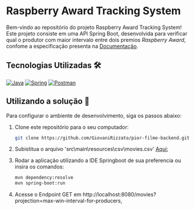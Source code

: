 # Raspberry Award Tracking System

Bem-vindo ao repositório do projeto Raspberry Award Tracking System! Este projeto consiste em uma API Spring Boot, desenvolvida para verificar qual o produtor com maior intervalo entre dois premios *Raspberry Award*, confome a especificação presenta na [Documentação](documentacao\Especificação.pdf).

## Tecnologias Utilizadas 🛠️

[![Java](https://img.shields.io/badge/java-%233a75b0.svg?style=for-the-badge&logo=openjdk&logoColor=white)](https://www.java.com/pt-BR/)
[![Spring](https://img.shields.io/badge/spring-%236DB33F.svg?style=for-the-badge&logo=spring&logoColor=white)](https://spring.io/)
[![Postman](https://img.shields.io/badge/Postman-FF6C37?style=for-the-badge&logo=postman&logoColor=white)](https://www.postman.com/)

## Utilizando a solução 🚀

Para configurar o ambiente de desenvolvimento, siga os passos abaixo:

1. Clone este repositório para o seu computador:

   ```bash
   git clone https://github.com/GiovaniRizzato/pior-filme-backend.git
   ```
2. Subistitua o arquivo 'src\main\resources\csv\movies.csv' [Aqui](src/main/resources/csv/movies.csv);
3. Rodar a aplicação utilizando a IDE Springboot de sua preferencia ou insira os comandos:

   ```bash
   mvn dependency:resolve
   mvn spring-boot:run
   ```
4. Acesse o Endpoint GET em http://localhost:8080/movies?projection=max-win-interval-for-producers,
